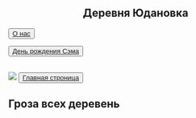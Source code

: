 <html>
<head>
<title>Деревня Юдановка</title>
</head>
<body>
<body background="сайт/img/blue-and-orange-cupboards.jpg">
<h2><center>Деревня Юдановка</center></h2>
<button><center><a href="2слайд">О нас</a></center></button>
<br>

<button><a href="https://www.youtube.com/watch?v=II5RbWlyDAY">День рождения Сэма</a></button>

<br>
</html>


<html>
<head>
<title>Основа</title>
</head>
<body>
<body background="сайт/img/blue-and-orange-cupboards.jpg">
<img src="img/blue-and-orange-cupboard.jpg">
<button><center><a href="первый сайт">Главная строница</a></center></button>


<h2>Гроза всех деревень</h2>
<img crs="сайт/img/Забивной коля"> 

 




</html>

